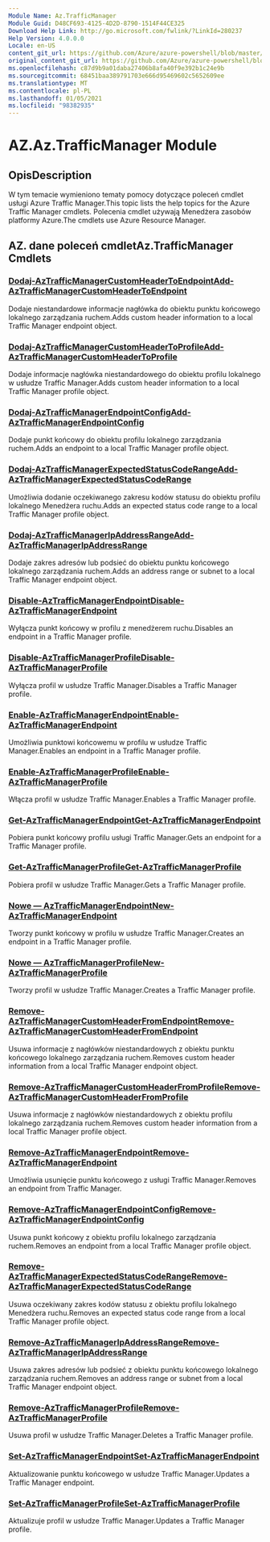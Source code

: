 ```yaml
---
Module Name: Az.TrafficManager
Module Guid: D48CF693-4125-4D2D-8790-1514F44CE325
Download Help Link: http://go.microsoft.com/fwlink/?LinkId=280237
Help Version: 4.0.0.0
Locale: en-US
content_git_url: https://github.com/Azure/azure-powershell/blob/master/src/TrafficManager/TrafficManager/help/Az.TrafficManager.md
original_content_git_url: https://github.com/Azure/azure-powershell/blob/master/src/TrafficManager/TrafficManager/help/Az.TrafficManager.md
ms.openlocfilehash: c87d9b9a01daba27406b8afa40f9e392b1c24e9b
ms.sourcegitcommit: 68451baa389791703e666d95469602c5652609ee
ms.translationtype: MT
ms.contentlocale: pl-PL
ms.lasthandoff: 01/05/2021
ms.locfileid: "98382935"
---
```

# <span data-ttu-id="d5f7e-101">AZ.</span><span class="sxs-lookup"><span data-stu-id="d5f7e-101">Az.TrafficManager Module</span></span>
## <span data-ttu-id="d5f7e-102">Opis</span><span class="sxs-lookup"><span data-stu-id="d5f7e-102">Description</span></span>
<span data-ttu-id="d5f7e-103">W tym temacie wymieniono tematy pomocy dotyczące poleceń cmdlet usługi Azure Traffic Manager.</span><span class="sxs-lookup"><span data-stu-id="d5f7e-103">This topic lists the help topics for the Azure Traffic Manager cmdlets.</span></span> <span data-ttu-id="d5f7e-104">Polecenia cmdlet używają Menedżera zasobów platformy Azure.</span><span class="sxs-lookup"><span data-stu-id="d5f7e-104">The cmdlets use Azure Resource Manager.</span></span>

## <span data-ttu-id="d5f7e-105">AZ. dane poleceń cmdlet</span><span class="sxs-lookup"><span data-stu-id="d5f7e-105">Az.TrafficManager Cmdlets</span></span>
### [<span data-ttu-id="d5f7e-106">Dodaj-AzTrafficManagerCustomHeaderToEndpoint</span><span class="sxs-lookup"><span data-stu-id="d5f7e-106">Add-AzTrafficManagerCustomHeaderToEndpoint</span></span>](Add-AzTrafficManagerCustomHeaderToEndpoint.md)
<span data-ttu-id="d5f7e-107">Dodaje niestandardowe informacje nagłówka do obiektu punktu końcowego lokalnego zarządzania ruchem.</span><span class="sxs-lookup"><span data-stu-id="d5f7e-107">Adds custom header information to a local Traffic Manager endpoint object.</span></span>

### [<span data-ttu-id="d5f7e-108">Dodaj-AzTrafficManagerCustomHeaderToProfile</span><span class="sxs-lookup"><span data-stu-id="d5f7e-108">Add-AzTrafficManagerCustomHeaderToProfile</span></span>](Add-AzTrafficManagerCustomHeaderToProfile.md)
<span data-ttu-id="d5f7e-109">Dodaje informacje nagłówka niestandardowego do obiektu profilu lokalnego w usłudze Traffic Manager.</span><span class="sxs-lookup"><span data-stu-id="d5f7e-109">Adds custom header information to a local Traffic Manager profile object.</span></span>

### [<span data-ttu-id="d5f7e-110">Dodaj-AzTrafficManagerEndpointConfig</span><span class="sxs-lookup"><span data-stu-id="d5f7e-110">Add-AzTrafficManagerEndpointConfig</span></span>](Add-AzTrafficManagerEndpointConfig.md)
<span data-ttu-id="d5f7e-111">Dodaje punkt końcowy do obiektu profilu lokalnego zarządzania ruchem.</span><span class="sxs-lookup"><span data-stu-id="d5f7e-111">Adds an endpoint to a local Traffic Manager profile object.</span></span>

### [<span data-ttu-id="d5f7e-112">Dodaj-AzTrafficManagerExpectedStatusCodeRange</span><span class="sxs-lookup"><span data-stu-id="d5f7e-112">Add-AzTrafficManagerExpectedStatusCodeRange</span></span>](Add-AzTrafficManagerExpectedStatusCodeRange.md)
<span data-ttu-id="d5f7e-113">Umożliwia dodanie oczekiwanego zakresu kodów statusu do obiektu profilu lokalnego Menedżera ruchu.</span><span class="sxs-lookup"><span data-stu-id="d5f7e-113">Adds an expected status code range to a local Traffic Manager profile object.</span></span>

### [<span data-ttu-id="d5f7e-114">Dodaj-AzTrafficManagerIpAddressRange</span><span class="sxs-lookup"><span data-stu-id="d5f7e-114">Add-AzTrafficManagerIpAddressRange</span></span>](Add-AzTrafficManagerIpAddressRange.md)
<span data-ttu-id="d5f7e-115">Dodaje zakres adresów lub podsieć do obiektu punktu końcowego lokalnego zarządzania ruchem.</span><span class="sxs-lookup"><span data-stu-id="d5f7e-115">Adds an address range or subnet to a local Traffic Manager endpoint object.</span></span>

### [<span data-ttu-id="d5f7e-116">Disable-AzTrafficManagerEndpoint</span><span class="sxs-lookup"><span data-stu-id="d5f7e-116">Disable-AzTrafficManagerEndpoint</span></span>](Disable-AzTrafficManagerEndpoint.md)
<span data-ttu-id="d5f7e-117">Wyłącza punkt końcowy w profilu z menedżerem ruchu.</span><span class="sxs-lookup"><span data-stu-id="d5f7e-117">Disables an endpoint in a Traffic Manager profile.</span></span>

### [<span data-ttu-id="d5f7e-118">Disable-AzTrafficManagerProfile</span><span class="sxs-lookup"><span data-stu-id="d5f7e-118">Disable-AzTrafficManagerProfile</span></span>](Disable-AzTrafficManagerProfile.md)
<span data-ttu-id="d5f7e-119">Wyłącza profil w usłudze Traffic Manager.</span><span class="sxs-lookup"><span data-stu-id="d5f7e-119">Disables a Traffic Manager profile.</span></span>

### [<span data-ttu-id="d5f7e-120">Enable-AzTrafficManagerEndpoint</span><span class="sxs-lookup"><span data-stu-id="d5f7e-120">Enable-AzTrafficManagerEndpoint</span></span>](Enable-AzTrafficManagerEndpoint.md)
<span data-ttu-id="d5f7e-121">Umożliwia punktowi końcowemu w profilu w usłudze Traffic Manager.</span><span class="sxs-lookup"><span data-stu-id="d5f7e-121">Enables an endpoint in a Traffic Manager profile.</span></span>

### [<span data-ttu-id="d5f7e-122">Enable-AzTrafficManagerProfile</span><span class="sxs-lookup"><span data-stu-id="d5f7e-122">Enable-AzTrafficManagerProfile</span></span>](Enable-AzTrafficManagerProfile.md)
<span data-ttu-id="d5f7e-123">Włącza profil w usłudze Traffic Manager.</span><span class="sxs-lookup"><span data-stu-id="d5f7e-123">Enables a Traffic Manager profile.</span></span>

### [<span data-ttu-id="d5f7e-124">Get-AzTrafficManagerEndpoint</span><span class="sxs-lookup"><span data-stu-id="d5f7e-124">Get-AzTrafficManagerEndpoint</span></span>](Get-AzTrafficManagerEndpoint.md)
<span data-ttu-id="d5f7e-125">Pobiera punkt końcowy profilu usługi Traffic Manager.</span><span class="sxs-lookup"><span data-stu-id="d5f7e-125">Gets an endpoint for a Traffic Manager profile.</span></span>

### [<span data-ttu-id="d5f7e-126">Get-AzTrafficManagerProfile</span><span class="sxs-lookup"><span data-stu-id="d5f7e-126">Get-AzTrafficManagerProfile</span></span>](Get-AzTrafficManagerProfile.md)
<span data-ttu-id="d5f7e-127">Pobiera profil w usłudze Traffic Manager.</span><span class="sxs-lookup"><span data-stu-id="d5f7e-127">Gets a Traffic Manager profile.</span></span>

### [<span data-ttu-id="d5f7e-128">Nowe — AzTrafficManagerEndpoint</span><span class="sxs-lookup"><span data-stu-id="d5f7e-128">New-AzTrafficManagerEndpoint</span></span>](New-AzTrafficManagerEndpoint.md)
<span data-ttu-id="d5f7e-129">Tworzy punkt końcowy w profilu w usłudze Traffic Manager.</span><span class="sxs-lookup"><span data-stu-id="d5f7e-129">Creates an endpoint in a Traffic Manager profile.</span></span>

### [<span data-ttu-id="d5f7e-130">Nowe — AzTrafficManagerProfile</span><span class="sxs-lookup"><span data-stu-id="d5f7e-130">New-AzTrafficManagerProfile</span></span>](New-AzTrafficManagerProfile.md)
<span data-ttu-id="d5f7e-131">Tworzy profil w usłudze Traffic Manager.</span><span class="sxs-lookup"><span data-stu-id="d5f7e-131">Creates a Traffic Manager profile.</span></span>

### [<span data-ttu-id="d5f7e-132">Remove-AzTrafficManagerCustomHeaderFromEndpoint</span><span class="sxs-lookup"><span data-stu-id="d5f7e-132">Remove-AzTrafficManagerCustomHeaderFromEndpoint</span></span>](Remove-AzTrafficManagerCustomHeaderFromEndpoint.md)
<span data-ttu-id="d5f7e-133">Usuwa informacje z nagłówków niestandardowych z obiektu punktu końcowego lokalnego zarządzania ruchem.</span><span class="sxs-lookup"><span data-stu-id="d5f7e-133">Removes custom header information from a local Traffic Manager endpoint object.</span></span>

### [<span data-ttu-id="d5f7e-134">Remove-AzTrafficManagerCustomHeaderFromProfile</span><span class="sxs-lookup"><span data-stu-id="d5f7e-134">Remove-AzTrafficManagerCustomHeaderFromProfile</span></span>](Remove-AzTrafficManagerCustomHeaderFromProfile.md)
<span data-ttu-id="d5f7e-135">Usuwa informacje z nagłówków niestandardowych z obiektu profilu lokalnego zarządzania ruchem.</span><span class="sxs-lookup"><span data-stu-id="d5f7e-135">Removes custom header information from a local Traffic Manager profile object.</span></span>

### [<span data-ttu-id="d5f7e-136">Remove-AzTrafficManagerEndpoint</span><span class="sxs-lookup"><span data-stu-id="d5f7e-136">Remove-AzTrafficManagerEndpoint</span></span>](Remove-AzTrafficManagerEndpoint.md)
<span data-ttu-id="d5f7e-137">Umożliwia usunięcie punktu końcowego z usługi Traffic Manager.</span><span class="sxs-lookup"><span data-stu-id="d5f7e-137">Removes an endpoint from Traffic Manager.</span></span>

### [<span data-ttu-id="d5f7e-138">Remove-AzTrafficManagerEndpointConfig</span><span class="sxs-lookup"><span data-stu-id="d5f7e-138">Remove-AzTrafficManagerEndpointConfig</span></span>](Remove-AzTrafficManagerEndpointConfig.md)
<span data-ttu-id="d5f7e-139">Usuwa punkt końcowy z obiektu profilu lokalnego zarządzania ruchem.</span><span class="sxs-lookup"><span data-stu-id="d5f7e-139">Removes an endpoint from a local Traffic Manager profile object.</span></span>

### [<span data-ttu-id="d5f7e-140">Remove-AzTrafficManagerExpectedStatusCodeRange</span><span class="sxs-lookup"><span data-stu-id="d5f7e-140">Remove-AzTrafficManagerExpectedStatusCodeRange</span></span>](Remove-AzTrafficManagerExpectedStatusCodeRange.md)
<span data-ttu-id="d5f7e-141">Usuwa oczekiwany zakres kodów statusu z obiektu profilu lokalnego Menedżera ruchu.</span><span class="sxs-lookup"><span data-stu-id="d5f7e-141">Removes an expected status code range from a local Traffic Manager profile object.</span></span>

### [<span data-ttu-id="d5f7e-142">Remove-AzTrafficManagerIpAddressRange</span><span class="sxs-lookup"><span data-stu-id="d5f7e-142">Remove-AzTrafficManagerIpAddressRange</span></span>](Remove-AzTrafficManagerIpAddressRange.md)
<span data-ttu-id="d5f7e-143">Usuwa zakres adresów lub podsieć z obiektu punktu końcowego lokalnego zarządzania ruchem.</span><span class="sxs-lookup"><span data-stu-id="d5f7e-143">Removes an address range or subnet from a local Traffic Manager endpoint object.</span></span>

### [<span data-ttu-id="d5f7e-144">Remove-AzTrafficManagerProfile</span><span class="sxs-lookup"><span data-stu-id="d5f7e-144">Remove-AzTrafficManagerProfile</span></span>](Remove-AzTrafficManagerProfile.md)
<span data-ttu-id="d5f7e-145">Usuwa profil w usłudze Traffic Manager.</span><span class="sxs-lookup"><span data-stu-id="d5f7e-145">Deletes a Traffic Manager profile.</span></span>

### [<span data-ttu-id="d5f7e-146">Set-AzTrafficManagerEndpoint</span><span class="sxs-lookup"><span data-stu-id="d5f7e-146">Set-AzTrafficManagerEndpoint</span></span>](Set-AzTrafficManagerEndpoint.md)
<span data-ttu-id="d5f7e-147">Aktualizowanie punktu końcowego w usłudze Traffic Manager.</span><span class="sxs-lookup"><span data-stu-id="d5f7e-147">Updates a Traffic Manager endpoint.</span></span>

### [<span data-ttu-id="d5f7e-148">Set-AzTrafficManagerProfile</span><span class="sxs-lookup"><span data-stu-id="d5f7e-148">Set-AzTrafficManagerProfile</span></span>](Set-AzTrafficManagerProfile.md)
<span data-ttu-id="d5f7e-149">Aktualizuje profil w usłudze Traffic Manager.</span><span class="sxs-lookup"><span data-stu-id="d5f7e-149">Updates a Traffic Manager profile.</span></span>

